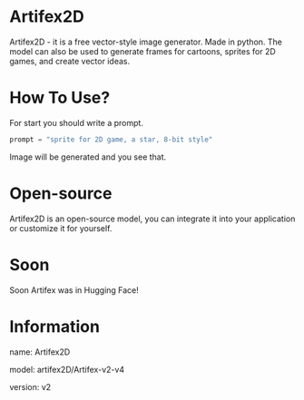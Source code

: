 # Artifex2D
Artifex2D - it is a free vector-style image generator. Made in python. The model can also be used to generate frames for cartoons, sprites for 2D games, and create vector ideas.
# How To Use?
For start you should write a prompt.
```py
prompt = "sprite for 2D game, a star, 8-bit style"
```
Image will be generated and you see that.
# Open-source
Artifex2D is an open-source model, you can integrate it into your application or customize it for yourself.
# Soon
Soon Artifex was in Hugging Face!
# Information
name: Artifex2D

model: artifex2D/Artifex-v2-v4

version: v2
